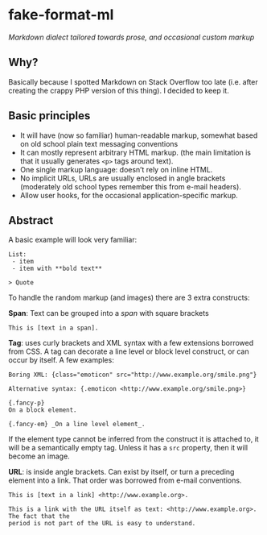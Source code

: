 # fake-format-ml
_Markdown dialect tailored towards prose, and occasional custom markup_

## Why?

Basically because I spotted Markdown on Stack Overflow too late (i.e. after creating the crappy PHP
version of this thing). I decided to keep it.

<!-- there is some irony in the fact that this is actually a Markdown document. -->

<!-- And if anyone is ever interested enough, I'll figure out how to properly
make a Python module. -->

## Basic principles

  - It will have (now so familiar) human-readable markup, somewhat based on old school plain text messaging conventions
  - It can mostly represent arbitrary HTML markup. (the main limitation is that it usually generates `<p>` tags around text).
  - One single markup language: doesn’t rely on inline HTML.
  - No implicit URLs, URLs are usually enclosed in angle brackets (moderately old school types remember this from e-mail headers).
  - Allow user hooks, for the occasional application-specific markup.

## Abstract

A basic example will look very familiar:

```
List:
 - item
 - item with **bold text**
     
> Quote
```

To handle the random markup (and images) there are 3 extra constructs:

**Span**: Text can be grouped into a _span_ with square brackets

```
This is [text in a span].
```

**Tag**: uses curly brackets and XML syntax with a few extensions borrowed from CSS. A
tag can decorate a line level or block level construct, or can occur by itself. A few
examples:

```
Boring XML: {class="emoticon" src="http://www.example.org/smile.png"}

Alternative syntax: {.emoticon <http://www.example.org/smile.png>}

{.fancy-p}
On a block element.

{.fancy-em} _On a line level element_.
```

If the element type cannot be inferred from the construct it is attached to, it will
be a semantically empty tag. Unless it has a `src` property, then it will become
an image.

**URL**: is inside angle brackets. Can exist by itself, or turn a
preceding element into a link. That order was borrowed from e-mail conventions.

```
This is [text in a link] <http://www.example.org>.

This is a link with the URL itself as text: <http://www.example.org>. The fact that the
period is not part of the URL is easy to understand.
```